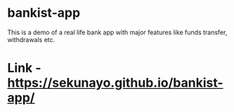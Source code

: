 # bankist-app
This is a demo of a real life bank app with major features like funds transfer, withdrawals etc.
# Link - https://sekunayo.github.io/bankist-app/

